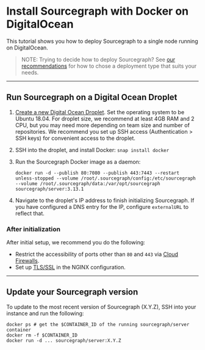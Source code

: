 # Install Sourcegraph with Docker on DigitalOcean

This tutorial shows you how to deploy Sourcegraph to a single node running on DigitalOcean.

> NOTE: Trying to decide how to deploy Sourcegraph? See [our recommendations](../index.md) for how to chose a deployment type that suits your needs.

---

## Run Sourcegraph on a Digital Ocean Droplet

1. [Create a new Digital Ocean Droplet](https://cloud.digitalocean.com/droplets/new). Set the
   operating system to be Ubuntu 18.04. For droplet size, we recommend at least 4GB RAM and 2 CPU,
   but you may need more depending on team size and number of repositories. We recommend you set up
   SSH access (Authentication > SSH keys) for convenient access to the droplet.
1. SSH into the droplet, and install Docker: `snap install docker`
1. Run the Sourcegraph Docker image as a daemon:

   ```
   docker run -d --publish 80:7080 --publish 443:7443 --restart unless-stopped --volume /root/.sourcegraph/config:/etc/sourcegraph --volume /root/.sourcegraph/data:/var/opt/sourcegraph sourcegraph/server:3.13.1
   ```
1. Navigate to the droplet's IP address to finish initializing Sourcegraph. If you have configured a
   DNS entry for the IP, configure `externalURL` to reflect that.

### After initialization

After initial setup, we recommend you do the following:

* Restrict the accessibility of ports other than `80` and `443` via [Cloud
  Firewalls](https://www.digitalocean.com/docs/networking/firewalls/quickstart/).
* Set up [TLS/SSL](../../nginx.md#nginx-ssl-https-configuration) in the NGINX configuration.

---

## Update your Sourcegraph version

To update to the most recent version of Sourcegraph (X.Y.Z), SSH into your instance and run the following:

```
docker ps # get the $CONTAINER_ID of the running sourcegraph/server container
docker rm -f $CONTAINER_ID
docker run -d ... sourcegraph/server:X.Y.Z
```
